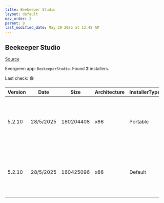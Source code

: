 ```yaml
---
title: Beekeeper Studio
layout: default
nav_order: 2
parent: B
last_modified_date: May 29 2025 at 12:48 AM
---
```


## Beekeeper Studio

[Source](https://www.beekeeperstudio.io/)

Evergreen app: `BeekeeperStudio`. Found **2** installers.

Last check: 🟢

| Version | Date      | Size      | Architecture | InstallerType | Type | URI                                                                                                                                                                                                                                        |
| ------- | --------- | --------- | ------------ | ------------- | ---- | ------------------------------------------------------------------------------------------------------------------------------------------------------------------------------------------------------------------------------------------ |
| 5.2.10  | 28/5/2025 | 160204408 | x86          | Portable      | exe  | [https://github.com/beekeeper-studio/beekeeper-studio/releases/download/v5.2.10/Beekeeper-Studio-5.2.10-portable.exe](https://github.com/beekeeper-studio/beekeeper-studio/releases/download/v5.2.10/Beekeeper-Studio-5.2.10-portable.exe) |
| 5.2.10  | 28/5/2025 | 160425096 | x86          | Default       | exe  | [https://github.com/beekeeper-studio/beekeeper-studio/releases/download/v5.2.10/Beekeeper-Studio-Setup-5.2.10.exe](https://github.com/beekeeper-studio/beekeeper-studio/releases/download/v5.2.10/Beekeeper-Studio-Setup-5.2.10.exe)       |
